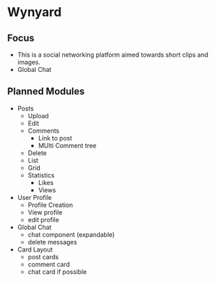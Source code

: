 # Wynyard

## Focus
- This is a social networking platform aimed towards short clips and images.
- Global Chat

## Planned Modules
- Posts
  - Upload
  - Edit
  - Comments
    - Link to post
    - MUlti Comment tree
  - Delete
  - List
  - Grid
  - Statistics
    - Likes
    - Views
- User Profile
  - Profile Creation
  - View profile
  - edit profile
- Global Chat
  - chat component (expandable)
  - delete messages
- Card Layout
  - post cards
  - comment card
  - chat card if possible
